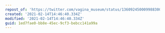 ```yaml
---
repost_of: 'https://twitter.com/vagina_museum/status/1360924500099883009?s=09'
created: '2021-02-14T14:46:40.334Z'
modified: '2021-02-14T14:46:40.334Z'
guid: 1ed7fae0-bb8e-45ec-9cf3-bebcc141a99a
---
```

 
